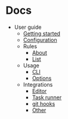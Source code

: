# Docs

- User guide
  - [Getting started](user-guide/getting-started.md)
  - [Configuration](user-guide/configuration.md)
  - Rules
    - [About](user-guide/rules/about.md)
    - [List](user-guide/list-rules.md)
  - Usage
    - [CLI](user-guide/usage/cli.md)
    - [Options](user-guide/usage/options.md)
  - Integrations
    - [Editor](user-guide/integrations/editor.md)
    - [Task runner](user-guide/integrations/task-runner.md)
    - [git hooks](user-guide/integrations/git-hooks.md)
    - [Other](user-guide/integrations/other.md)
